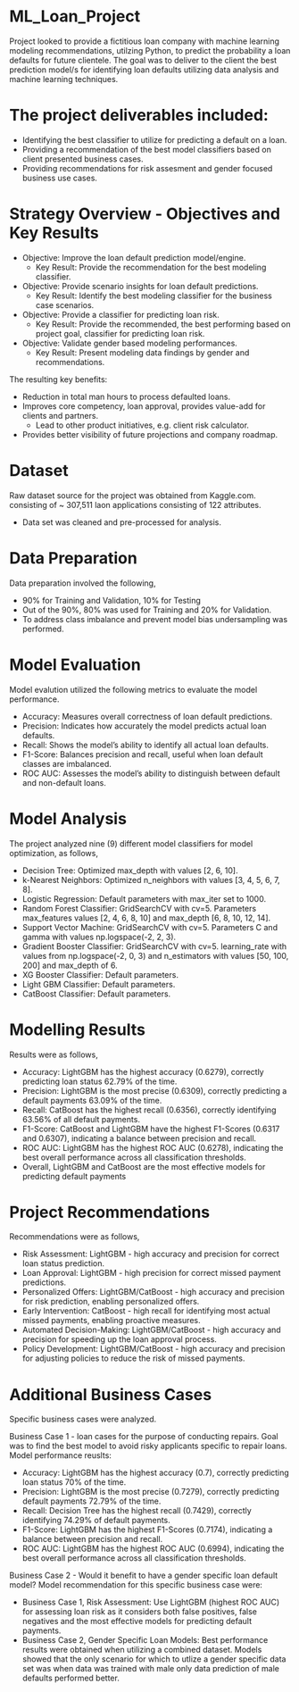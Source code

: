 # ML_Loan_Project
Project looked to provide a fictitious loan company with machine learning modeling recommendations, utilzing Python, to predict the probability a loan defaults for future clientele. The goal was to deliver to the client the best prediction model/s for identifying loan defaults utilizing data analysis and machine learning techniques.

# The project deliverables included:
- Identifying the best classifier to utilize for predicting a default on a loan.
- Providing a recommendation of the best model classifiers based on client presented business cases.
- Providing recommendations for risk assesment and gender focused business use cases.

# Strategy Overview - Objectives and Key Results
  - Objective: Improve the loan default prediction model/engine.
      - Key Result: Provide the recommendation for the best modeling classifier.
  - Objective: Provide scenario insights for loan default predictions.
      - Key Result: Identify the best modeling classifier for the business case scenarios.
  - Objective: Provide a classifier for predicting loan risk.
      - Key Result: Provide the recommended, the best performing based on project goal, classifier for predicting loan risk.
  - Objective: Validate gender based modeling performances.
      - Key Result: Present modeling data findings by gender and recommendations.

The resulting key benefits:
  - Reduction in total man hours to process defaulted loans.
  - Improves core competency, loan approval, provides value-add for clients and partners. 
      - Lead to other product initiatives, e.g. client risk calculator.
  - Provides better visibility of future projections and company roadmap.

# Dataset
Raw dataset source for the project was obtained from Kaggle.com. consisting of ~ 307,511 laon applications consisting of 122 attributes.
  - Data set was cleaned and pre-processed for analysis.

# Data Preparation
Data preparation involved the following,
  - 90% for Training and Validation, 10% for Testing
  - Out of the 90%, 80% was used for Training and 20% for Validation.
  - To address class imbalance and prevent model bias undersampling was performed.

# Model Evaluation
Model evalution utilized the following metrics to evaluate the model performance.
  - Accuracy: Measures overall correctness of loan default predictions.
  - Precision: Indicates how accurately the model predicts actual loan defaults.
  - Recall: Shows the model’s ability to identify all actual loan defaults.
  - F1-Score: Balances precision and recall, useful when loan default classes are imbalanced.
  - ROC AUC: Assesses the model’s ability to distinguish between default and non-default loans.

# Model Analysis
The project analyzed nine (9) different model classifiers for model optimization, as follows,
  - Decision Tree: Optimized max_depth with values [2, 6, 10].
  - k-Nearest Neighbors: Optimized n_neighbors with values [3, 4, 5, 6, 7, 8].
  - Logistic Regression: Default parameters with max_iter set to 1000.
  - Random Forest Classifier: GridSearchCV with cv=5. Parameters max_features values [2, 4, 6, 8, 10] and max_depth [6, 8, 10, 12, 14].
  - Support Vector Machine: GridSearchCV with cv=5. Parameters C and gamma with values np.logspace(-2, 2, 3).
  - Gradient Booster Classifier: GridSearchCV with cv=5. learning_rate with values from np.logspace(-2, 0, 3) and n_estimators with values [50, 100, 200] and max_depth of 6.
  - XG Booster Classifier: Default parameters.
  - Light GBM Classifier: Default parameters.
  - CatBoost Classifier: Default parameters.

# Modelling Results
Results were as follows,
  - Accuracy: LightGBM has the highest accuracy (0.6279), correctly predicting loan status 62.79% of the time.
  - Precision: LightGBM is the most precise (0.6309), correctly predicting a default payments 63.09% of the time.
  - Recall: CatBoost has the highest recall (0.6356), correctly identifying 63.56% of all default payments.
  - F1-Score: CatBoost and LightGBM have the highest F1-Scores (0.6317 and 0.6307), indicating a balance between precision and recall.
  - ROC AUC: LightGBM has the highest ROC AUC (0.6278), indicating the best overall performance across all classification thresholds.
  - Overall, LightGBM and CatBoost are the most effective models for predicting default payments

# Project Recommendations
Recommendations were as follows,
  - Risk Assessment: LightGBM - high accuracy and precision for correct loan status prediction.
  - Loan Approval: LightGBM - high precision for correct missed payment predictions.
  - Personalized Offers: LightGBM/CatBoost - high accuracy and precision for risk prediction, enabling personalized offers.
  - Early Intervention: CatBoost - high recall for identifying most actual missed payments, enabling proactive measures.
  - Automated Decision-Making: LightGBM/CatBoost - high accuracy and precision for speeding up the loan approval process.
  - Policy Development: LightGBM/CatBoost - high accuracy and precision for adjusting policies to reduce the risk of missed payments.

# Additional Business Cases
Specific business cases were analyzed. 

Business Case 1 - loan cases for the purpose of conducting repairs. Goal was to find the best model to avoid risky applicants specific to repair loans.
Model performance reuslts:
  - Accuracy: LightGBM has the highest accuracy (0.7), correctly predicting loan status 70% of the time.
  - Precision: LightGBM is the most precise (0.7279), correctly predicting default payments 72.79% of the time.
  - Recall: Decision Tree has the highest recall (0.7429), correctly identifying 74.29% of default payments.
  - F1-Score: LightGBM has the highest F1-Scores (0.7174), indicating a balance between precision and recall.
  - ROC AUC: LightGBM has the highest ROC AUC (0.6994), indicating the best overall performance across all classification thresholds.

Business Case 2 - Would it benefit to have a gender specific loan default model?
Model recommendation for this specific business case were:
  - Business Case 1, Risk Assessment: Use LightGBM (highest ROC AUC) for assessing loan risk as it considers both false positives, false negatives and the most effective models for predicting default payments.
  - Business Case 2, Gender Specific Loan Models: Best performance results were obtained when utilizing a combined dataset. Models showed that the only scenario for which to utlize a gender specific data set was when data was trained with male only data prediction of male defaults performed better.

